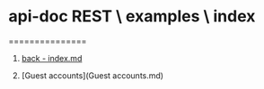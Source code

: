 # api-doc REST \ examples \ index
===============

1. [back - index.md](../index.md)

2. [Guest accounts](Guest accounts.md)
